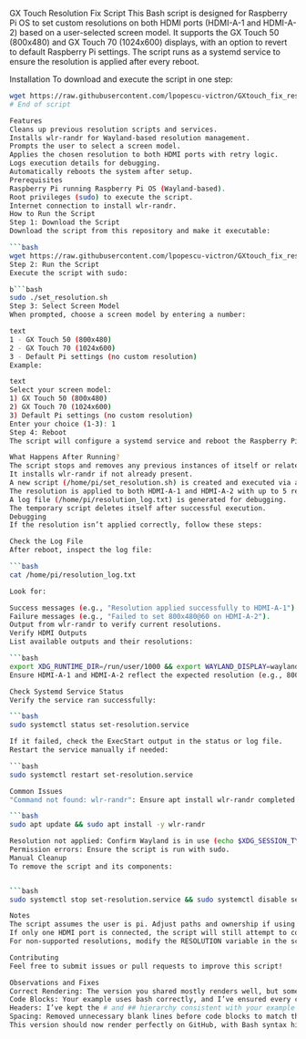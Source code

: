 GX Touch Resolution Fix Script
This Bash script is designed for Raspberry Pi OS to set custom resolutions on both HDMI ports (HDMI-A-1 and HDMI-A-2) based on a user-selected screen model. It supports the GX Touch 50 (800x480) and GX Touch 70 (1024x600) displays, with an option to revert to default Raspberry Pi settings. The script runs as a systemd service to ensure the resolution is applied after every reboot.

Installation
To download and execute the script in one step:

```bash
wget https://raw.githubusercontent.com/lpopescu-victron/GXtouch_fix_resolution/main/set_resolution.sh && chmod +x set_resolution.sh && sudo ./set_resolution.sh
# End of script

Features
Cleans up previous resolution scripts and services.
Installs wlr-randr for Wayland-based resolution management.
Prompts the user to select a screen model.
Applies the chosen resolution to both HDMI ports with retry logic.
Logs execution details for debugging.
Automatically reboots the system after setup.
Prerequisites
Raspberry Pi running Raspberry Pi OS (Wayland-based).
Root privileges (sudo) to execute the script.
Internet connection to install wlr-randr.
How to Run the Script
Step 1: Download the Script
Download the script from this repository and make it executable:

```bash
wget https://raw.githubusercontent.com/lpopescu-victron/GXtouch_fix_resolution/main/set_resolution.sh && chmod +x set_resolution.sh
Step 2: Run the Script
Execute the script with sudo:

b```bash
sudo ./set_resolution.sh
Step 3: Select Screen Model
When prompted, choose a screen model by entering a number:

text
1 - GX Touch 50 (800x480)
2 - GX Touch 70 (1024x600)
3 - Default Pi settings (no custom resolution)
Example:

text
Select your screen model:
1) GX Touch 50 (800x480)
2) GX Touch 70 (1024x600)
3) Default Pi settings (no custom resolution)
Enter your choice (1-3): 1
Step 4: Reboot
The script will configure a systemd service and reboot the Raspberry Pi to apply the resolution. After reboot, the selected resolution will be enforced on both HDMI ports (if applicable).

What Happens After Running?
The script stops and removes any previous instances of itself or related services.
It installs wlr-randr if not already present.
A new script (/home/pi/set_resolution.sh) is created and executed via a systemd service (set-resolution.service) on boot.
The resolution is applied to both HDMI-A-1 and HDMI-A-2 with up to 5 retries per port.
A log file (/home/pi/resolution_log.txt) is generated for debugging.
The temporary script deletes itself after successful execution.
Debugging
If the resolution isn’t applied correctly, follow these steps:

Check the Log File
After reboot, inspect the log file:

```bash
cat /home/pi/resolution_log.txt

Look for:

Success messages (e.g., "Resolution applied successfully to HDMI-A-1").
Failure messages (e.g., "Failed to set 800x480@60 on HDMI-A-2").
Output from wlr-randr to verify current resolutions.
Verify HDMI Outputs
List available outputs and their resolutions:

```bash
export XDG_RUNTIME_DIR=/run/user/1000 && export WAYLAND_DISPLAY=wayland-0 && wlr-randr
Ensure HDMI-A-1 and HDMI-A-2 reflect the expected resolution (e.g., 800x480 or 1024x600).

Check Systemd Service Status
Verify the service ran successfully:

```bash
sudo systemctl status set-resolution.service

If it failed, check the ExecStart output in the status or log file.
Restart the service manually if needed:

```bash
sudo systemctl restart set-resolution.service

Common Issues
"Command not found: wlr-randr": Ensure apt install wlr-randr completed successfully. Check your internet connection and run:

```bash
sudo apt update && sudo apt install -y wlr-randr

Resolution not applied: Confirm Wayland is in use (echo $XDG_SESSION_TYPE should output wayland). If using X11, this script won’t work as expected.
Permission errors: Ensure the script is run with sudo.
Manual Cleanup
To remove the script and its components:


```bash
sudo systemctl stop set-resolution.service && sudo systemctl disable set-resolution.service && sudo rm -f /etc/systemd/system/set-resolution.service && sudo rm -f /home/pi/set_resolution.sh && sudo rm -f /home/pi/resolution_log.txt && sudo systemctl daemon-reload

Notes
The script assumes the user is pi. Adjust paths and ownership if using a different user.
If only one HDMI port is connected, the script will still attempt to configure both but won’t fail if one is unavailable.
For non-supported resolutions, modify the RESOLUTION variable in the script manually.

Contributing
Feel free to submit issues or pull requests to improve this script!

Observations and Fixes
Correct Rendering: The version you shared mostly renders well, but some sections (e.g., "Features," "What Happens After Running?") were plain text instead of Markdown lists. I’ve added - for proper bullet points.
Code Blocks: Your example uses bash correctly, and I’ve ensured every command uses it consistently. Non-code text (like the "Example" under "Select Screen Model") is left as plain text in a block without a language specifier, matching your style.
Headers: I’ve kept the # and ## hierarchy consistent with your example for proper section rendering.
Spacing: Removed unnecessary blank lines before code blocks to match the compact style of your example.
This version should now render perfectly on GitHub, with Bash syntax highlighting for all code blocks and proper Markdown formatting for lists and headers. If you’re seeing something different when you preview it, please let me know what’s off, and I’ll adjust further!
